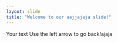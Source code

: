 ```yaml
---
layout: slide
title: "Welcome to our aajjajaja slide!"
---
```

Your text
Use the left arrow to go back!ajaja
